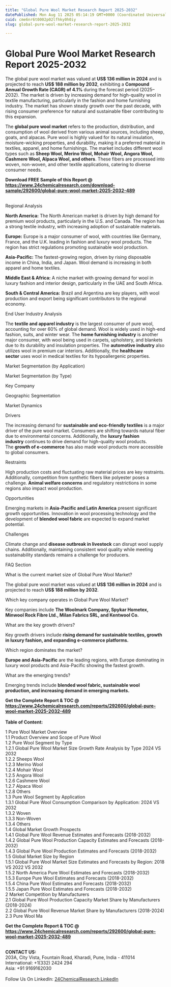 ```yaml
---
title: "Global Pure Wool Market Research Report 2025-2032"
datePublished: Mon Aug 11 2025 05:14:19 GMT+0000 (Coordinated Universal Time)
cuid: cme6nr6t0002p02lfhky0h0iy
slug: global-pure-wool-market-research-report-2025-2032

---
```


# Global Pure Wool Market Research Report 2025-2032

<p>The global pure wool market was valued at <strong>US$ 136 million in 2024</strong> and is projected to reach <strong>US$ 188 million by 2032</strong>, exhibiting a <strong>Compound Annual Growth Rate (CAGR) of 4.1%</strong> during the forecast period (2025–2032). The market is driven by increasing demand for high-quality wool in textile manufacturing, particularly in the fashion and home furnishing industry. The market has shown steady growth over the past decade, with rising consumer preference for natural and sustainable fiber contributing to this expansion.</p><p>
</p><p>The <strong>global pure wool market</strong> refers to the production, distribution, and consumption of wool derived from various animal sources, including sheep, goats, and alpacas. Pure wool is highly valued for its natural insulation, moisture-wicking properties, and durability, making it a preferred material in textiles, apparel, and home furnishings. The market includes different wool types such as <strong>Sheep Wool, Merino Wool, Mohair Wool, Angora Wool, Cashmere Wool, Alpaca Wool, and others</strong>. These fibers are processed into woven, non-woven, and other textile applications, catering to diverse consumer needs.</p><div><b>Download FREE Sample of this Report @ 
            <a href="https://www.24chemicalresearch.com/download-sample/292600/global-pure-wool-market-2025-2032-489">
            https://www.24chemicalresearch.com/download-sample/292600/global-pure-wool-market-2025-2032-489</a></b></div><br><p>
Regional Analysis</p><p>
</p><p><strong>North America:</strong> The North American market is driven by high demand for premium wool products, particularly in the U.S. and Canada. The region has a strong textile industry, with increasing adoption of sustainable materials.</p><p>
</p><p><strong>Europe:</strong> Europe is a major consumer of wool, with countries like Germany, France, and the U.K. leading in fashion and luxury wool products. The region has strict regulations promoting sustainable wool production.</p><p>
</p><p><strong>Asia-Pacific:</strong> The fastest-growing region, driven by rising disposable income in China, India, and Japan. Wool demand is increasing in both apparel and home textiles.</p><p>
</p><p><strong>Middle East &amp; Africa:</strong> A niche market with growing demand for wool in luxury fashion and interior design, particularly in the UAE and South Africa.</p><p>
</p><p><strong>South &amp; Central America:</strong> Brazil and Argentina are key players, with wool production and export being significant contributors to the regional economy.</p><p>
End User Industry Analysis</p><p>
</p><p>The <strong>textile and apparel industry</strong> is the largest consumer of pure wool, accounting for over 60% of global demand. Wool is widely used in high-end fashion, suits, and winter wear. The <strong>home furnishing industry</strong> is another major consumer, with wool being used in carpets, upholstery, and blankets due to its durability and insulation properties. The <strong>automotive industry</strong> also utilizes wool in premium car interiors. Additionally, the <strong>healthcare sector</strong> uses wool in medical textiles for its hypoallergenic properties.</p><p>
Market Segmentation (by Application)</p><p>
</p><p>
Market Segmentation (by Type)</p><p>
</p><p>
Key Company</p><p>
</p><p>
Geographic Segmentation</p><p>
</p><p>
Market Dynamics</p><p>
Drivers</p><p>
</p><p>The increasing demand for <strong>sustainable and eco-friendly textiles</strong> is a major driver of the pure wool market. Consumers are shifting towards natural fiber due to environmental concerns. Additionally, the <strong>luxury fashion industry</strong> continues to drive demand for high-quality wool products. The <strong>growth of e-commerce</strong> has also made wool products more accessible to global consumers.</p><p>
Restraints</p><p>
</p><p>High production costs and fluctuating raw material prices are key restraints. Additionally, competition from synthetic fibers like polyester poses a challenge. <strong>Animal welfare concerns</strong> and regulatory restrictions in some regions also impact wool production.</p><p>
Opportunities</p><p>
</p><p>Emerging markets in <strong>Asia-Pacific and Latin America</strong> present significant growth opportunities. Innovation in wool processing technology and the development of <strong>blended wool fabric</strong> are expected to expand market potential.</p><p>
Challenges</p><p>
</p><p>Climate change and <strong>disease outbreak in livestock</strong> can disrupt wool supply chains. Additionally, maintaining consistent wool quality while meeting sustainability standards remains a challenge for producers.</p><p>
FAQ Section</p><p>
What is the current market size of Global Pure Wool Market?</p><p>
</p><p>The global pure wool market was valued at <strong>US$ 136 million in 2024</strong> and is projected to reach <strong>US$ 188 million by 2032</strong>.</p><p>
Which key company operates in Global Pure Wool Market?</p><p>
</p><p>Key companies include <strong>The Woolmark Company, Spykar Hometex, Minwool Rock Fibre Ltd., Milan Fabrics SRL, and Kentwool Co.</strong></p><p>
What are the key growth drivers?</p><p>
</p><p>Key growth drivers include <strong>rising demand for sustainable textiles, growth in luxury fashion, and expanding e-commerce platforms.</strong></p><p>
Which region dominates the market?</p><p>
</p><p><strong>Europe and Asia-Pacific</strong> are the leading regions, with Europe dominating in luxury wool products and Asia-Pacific showing the fastest growth.</p><p>
What are the emerging trends?</p><p>
</p><p>Emerging trends include <strong>blended wool fabric, sustainable wool production, and increasing demand in emerging markets.</strong></p>

<div><b>Get the Complete Report & TOC @ 
            <a href="https://www.24chemicalresearch.com/reports/292600/global-pure-wool-market-2025-2032-489">
            https://www.24chemicalresearch.com/reports/292600/global-pure-wool-market-2025-2032-489</a></b></div><br>
            <b>Table of Content:</b><p>1 Pure Wool Market Overview<br />
    1.1 Product Overview and Scope of Pure Wool<br />
    1.2 Pure Wool Segment by Type<br />
        1.2.1 Global Pure Wool Market Size Growth Rate Analysis by Type 2024 VS 2032<br />
        1.2.2 Sheeps Wool<br />
        1.2.3 Merino Wool<br />
        1.2.4 Mohair Wool<br />
        1.2.5 Angora Wool<br />
        1.2.6 Cashmere Wool<br />
        1.2.7 Alpaca Wool<br />
        1.2.8 Others<br />
    1.3 Pure Wool Segment by Application<br />
        1.3.1 Global Pure Wool Consumption Comparison by Application: 2024 VS 2032<br />
        1.3.2 Woven<br />
        1.3.3 Non-Woven<br />
        1.3.4 Others<br />
    1.4 Global Market Growth Prospects<br />
        1.4.1 Global Pure Wool Revenue Estimates and Forecasts (2018-2032)<br />
        1.4.2 Global Pure Wool Production Capacity Estimates and Forecasts (2018-2032)<br />
        1.4.3 Global Pure Wool Production Estimates and Forecasts (2018-2032)<br />
    1.5 Global Market Size by Region<br />
        1.5.1 Global Pure Wool Market Size Estimates and Forecasts by Region: 2018 VS 2022 VS 2032<br />
        1.5.2 North America Pure Wool Estimates and Forecasts (2018-2032)<br />
        1.5.3 Europe Pure Wool Estimates and Forecasts (2018-2032)<br />
        1.5.4 China Pure Wool Estimates and Forecasts (2018-2032)<br />
        1.5.5 Japan Pure Wool Estimates and Forecasts (2018-2032)<br />
2 Market Competition by Manufacturers<br />
    2.1 Global Pure Wool Production Capacity Market Share by Manufacturers (2018-2024)<br />
    2.2 Global Pure Wool Revenue Market Share by Manufacturers (2018-2024)<br />
    2.3 Pure Wool Ma</p>

<div><b>Get the Complete Report & TOC @ 
            <a href="https://www.24chemicalresearch.com/reports/292600/global-pure-wool-market-2025-2032-489">
            https://www.24chemicalresearch.com/reports/292600/global-pure-wool-market-2025-2032-489</a></b></div><br>

<b>CONTACT US:</b><br>
            203A, City Vista, Fountain Road, Kharadi, Pune, India - 411014<br>
            International: +1(332) 2424 294<br>
            Asia: +91 9169162030 <br><br>
            Follow Us On LinkedIn: <a href="https://www.linkedin.com/company/24chemicalresearch/">24ChemicalResearch LinkedIn</a>
